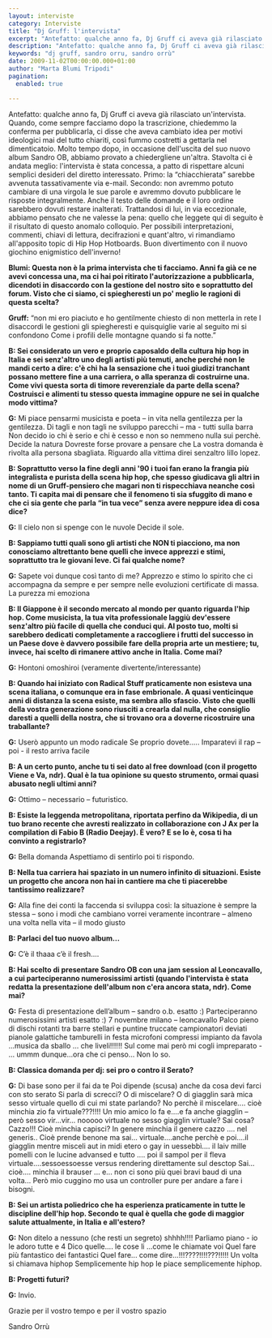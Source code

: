 ```yaml
---
layout: interviste
category: Interviste
title: "Dj Gruff: l'intervista"
excerpt: "Antefatto: qualche anno fa, Dj Gruff ci aveva già rilasciato un'intervista. Quando, come sempre facciamo dopo la trascrizione, chiedemmo la conferma per pubblicarla, ci disse che aveva cambiato idea per motivi ideologici mai del tutto chiariti, così fummo costretti a gettarla nel dimenticatoio"
description: "Antefatto: qualche anno fa, Dj Gruff ci aveva già rilasciato un'intervista. Quando, come sempre facciamo dopo la trascrizione, chiedemmo la conferma per pubblicarla, ci disse che aveva cambiato idea per motivi ideologici mai del tutto chiariti, così fummo costretti a gettarla nel dimenticatoio"
keywords: "dj gruff, sandro orru, sandro orrù"
date: 2009-11-02T00:00:00.000+01:00
author: "Marta Blumi Tripodi"
pagination:
  enabled: true

---
```


Antefatto: qualche anno fa, Dj Gruff ci aveva già rilasciato un'intervista. Quando, come sempre facciamo dopo la trascrizione, chiedemmo la conferma per pubblicarla, ci disse che aveva cambiato idea per motivi ideologici mai del tutto chiariti, così fummo costretti a gettarla nel dimenticatoio. Molto tempo dopo, in occasione dell'uscita del suo nuovo album Sandro OB, abbiamo provato a chiedergliene un'altra. Stavolta ci è andata meglio: l'intervista è stata concessa, a patto di rispettare alcuni semplici desideri del diretto interessato. Primo: la “chiacchierata” sarebbe avvenuta tassativamente via e-mail. Secondo: non avremmo potuto cambiare di una virgola le sue parole e avremmo dovuto pubblicare le risposte integralmente. Anche il testo delle domande e il loro ordine sarebbero dovuti restare inalterati. Trattandosi di lui, in via eccezionale, abbiamo pensato che ne valesse la pena: quello che leggete qui di seguito è il risultato di questo anomalo colloquio. Per possibili interpretazioni, commenti, chiavi di lettura, decifrazioni e quant'altro, vi rimandiamo all'apposito topic di Hip Hop Hotboards. Buon divertimento con il nuovo giochino enigmistico dell'inverno!

**Blumi: Questa non è la prima intervista che ti facciamo. Anni fa già ce ne avevi concessa una, ma ci hai poi ritirato l'autorizzazione a pubblicarla, dicendoti in disaccordo con la gestione del nostro sito e soprattutto del forum. Visto che ci siamo, ci spiegheresti un po' meglio le ragioni di questa scelta?**

**Gruff:** “non mi ero piaciuto e ho gentilmente chiesto di non metterla in rete
I disaccordi le gestioni gli spiegheresti e quisquiglie varie al seguito mi si confondono
Come i profili delle montagne quando si fa notte.”

**B: Sei considerato un vero e proprio caposaldo della cultura hip hop in Italia e sei senz'altro uno degli artisti più temuti, anche perché non le mandi certo a dire: c'è chi ha la sensazione che i tuoi giudizi tranchant possano mettere fine a una carriera, o alla speranza di costruirne una. Come vivi questa sorta di timore reverenziale da parte della scena? Costruisci e alimenti tu stesso questa immagine oppure ne sei in qualche modo vittima?**

**G:** Mi piace pensarmi musicista e poeta – in vita nella gentilezza per la gentilezza. 
Di tagli e non tagli ne sviluppo parecchi – ma - tutti sulla barra 
Non decido io chi è serio e chi è cesso e non so nemmeno nulla sui perchè. 
Decide la natura 
Dovreste forse provare a pensare che 
La vostra domanda è rivolta alla persona sbagliata. 
Riguardo alla vittima direi senzaltro lillo lopez. 

**B: Soprattutto verso la fine degli anni '90 i tuoi fan erano la frangia più integralista e purista della scena hip hop, che spesso giudicava gli altri in nome di un Gruff-pensiero che magari non ti rispecchiava neanche così tanto. Ti capita mai di pensare che il fenomeno ti sia sfuggito di mano e che ci sia gente che parla “in tua vece” senza avere neppure idea di cosa dice?**

**G:** Il cielo non si spenge con le nuvole 
Decide il sole. 

**B: Sappiamo tutti quali sono gli artisti che NON ti piacciono, ma non conosciamo altrettanto bene quelli che invece apprezzi e stimi, soprattutto tra le giovani leve. Ci fai qualche nome?**

**G:** Sapete voi dunque così tanto di me? 
Apprezzo e stimo lo spirito che ci accompagna da sempre e per sempre nelle evoluzioni certificate di massa. La purezza mi emoziona

**B: Il Giappone è il secondo mercato al mondo per quanto riguarda l'hip hop. Come musicista, la tua vita professionale laggiù dev'essere senz'altro più facile di quella che conduci qui.  Al posto tuo, molti si sarebbero dedicati completamente a raccogliere i frutti del successo in un Paese dove è davvero possibile fare della propria arte un mestiere; tu, invece, hai scelto di rimanere attivo anche in Italia. Come mai?**

**G:** Hontoni omoshiroi (veramente divertente/interessante)

**B: Quando hai iniziato con Radical Stuff praticamente non esisteva una scena italiana, o comunque era in fase embrionale. A quasi venticinque anni di distanza la scena esiste, ma sembra allo sfascio. Visto che quelli della vostra generazione sono riusciti a crearla dal nulla, che consiglio daresti a quelli della nostra, che si trovano ora a doverne ricostruire una  traballante?**

**G:** Userò appunto un modo radicale 
Se proprio dovete..... 
Imparatevi il rap – poi - il resto arriva facile

**B: A un certo punto, anche tu ti sei dato al free download (con il progetto Viene e Va, ndr). Qual è la tua opinione su questo strumento, ormai quasi abusato negli ultimi anni?**

**G:** Ottimo – necessario – futuristico.

**B: Esiste la leggenda metropolitana, riportata perfino da Wikipedia, di un tuo brano recente che avresti realizzato in collaborazione con J Ax per la compilation di Fabio B (Radio Deejay). È vero? E se lo è, cosa ti ha convinto a registrarlo?**

**G:** Bella domanda 
Aspettiamo di sentirlo poi ti rispondo.

**B: Nella tua carriera hai spaziato in un numero infinito di situazioni. Esiste un progetto che ancora non hai in cantiere ma che ti piacerebbe tantissimo realizzare?**

**G:** Alla fine dei conti la faccenda si sviluppa così: 
la situazione è sempre la stessa – sono i modi che cambiano 
vorrei veramente incontrare – almeno una volta nella vita – il modo giusto 

**B: Parlaci del tuo nuovo album...**

**G:** C’è il thaaa c’è il fresh....

**B: Hai scelto di presentare Sandro OB con una jam session al Leoncavallo, a cui parteciperanno numerosissimi artisti (quando l'intervista è stata redatta la presentazione dell'album non c'era ancora stata, ndr). Come mai?**

**G:** Festa di presentazione dell’album – sandro o.b. esatto :) 
Parteciperanno numerosissimi artisti esatto :) 
7 novembre milano – leoncavallo 
Palco pieno di dischi rotanti tra barre stellari e puntine truccate campionatori deviati pianole galattiche tamburelli in festa microfoni compressi impianto da favola ...musica da sballo ... che liveli!!!!!! 
Sul come mai però mi cogli impreparato - ... ummm dunque...ora che ci penso... 
Non lo so.

**B: Classica domanda per dj: sei pro o contro il Serato?**

**G:** Di base sono per il fai da te 
Poi dipende (scusa) anche da cosa devi farci con sto serato 
Si parla di screcci? O di miscelare? O di giagglin sarà mica sesso virtuale quello di cui mi state parlando? 
No perchè il miscelare.... cioè minchia zio fa virtuale???!!!! Un mio amico lo fa e....e fa anche giagglin – però sesso vir...vir... nooooo virtuale no sesso giagglin virtuale? 
Sai cosa? Cazzo!!! Cioè minchia capisci? In genere minchia il genere cazzo .... nel generis.. 
Cioè prende benone ma sai... virtuale....anche perchè e poi....il giagglin mentre misceli aut in midi etero o gay in uessebbì.... il laiv mille pomelli con le lucine advansed e tutto .... poi il sampol per il fleva virtuale....sessoessoesse versus rendering direttamente sul desctop 
Sai... cioè.... minchia il brauser ... e... non ci sono più quei bravi baud di una volta... 
Però mio cuggino mo usa un controller pure per andare a fare i bisogni.

**B: Sei un artista poliedrico che ha esperienza praticamente in tutte le discipline dell'hip hop. Secondo te qual è quella che gode di maggior salute attualmente, in Italia e all'estero?**

**G:** Non ditelo a nessuno (che resti un segreto) shhhh!!!! Parliamo piano - io le adoro tutte e 4 
Dico quelle.... le cose li ...come le chiamate voi 
Quel fare più fantastico dei fantastici 
Quel fare... come dire...!!!????!!!!???!!!!! 
Un volta si chiamava hiphop 
Semplicemente hip hop 
Ie piace semplicemente hiphop. 

**B: Progetti futuri?**

**G:** Invio.


Grazie per il vostro tempo e per il vostro spazio

Sandro Orrù